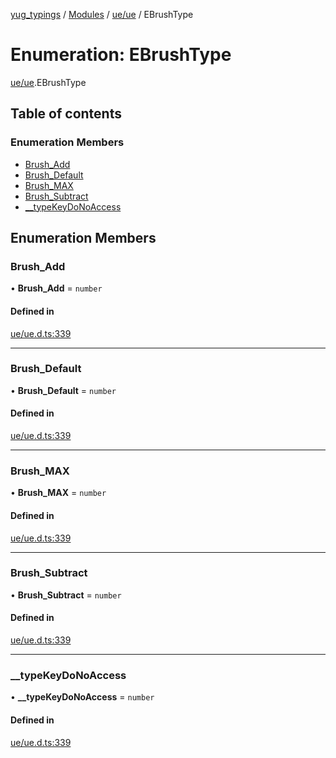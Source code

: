 [yug_typings](../README.md) / [Modules](../modules.md) / [ue/ue](../modules/ue_ue.md) / EBrushType

# Enumeration: EBrushType

[ue/ue](../modules/ue_ue.md).EBrushType

## Table of contents

### Enumeration Members

- [Brush\_Add](ue_ue.EBrushType.md#brush_add)
- [Brush\_Default](ue_ue.EBrushType.md#brush_default)
- [Brush\_MAX](ue_ue.EBrushType.md#brush_max)
- [Brush\_Subtract](ue_ue.EBrushType.md#brush_subtract)
- [\_\_typeKeyDoNoAccess](ue_ue.EBrushType.md#__typekeydonoaccess)

## Enumeration Members

### Brush\_Add

• **Brush\_Add** = `number`

#### Defined in

[ue/ue.d.ts:339](https://github.com/YugMetaverse/yug_typings/blob/b7d9b19/ue/ue.d.ts#L339)

___

### Brush\_Default

• **Brush\_Default** = `number`

#### Defined in

[ue/ue.d.ts:339](https://github.com/YugMetaverse/yug_typings/blob/b7d9b19/ue/ue.d.ts#L339)

___

### Brush\_MAX

• **Brush\_MAX** = `number`

#### Defined in

[ue/ue.d.ts:339](https://github.com/YugMetaverse/yug_typings/blob/b7d9b19/ue/ue.d.ts#L339)

___

### Brush\_Subtract

• **Brush\_Subtract** = `number`

#### Defined in

[ue/ue.d.ts:339](https://github.com/YugMetaverse/yug_typings/blob/b7d9b19/ue/ue.d.ts#L339)

___

### \_\_typeKeyDoNoAccess

• **\_\_typeKeyDoNoAccess** = `number`

#### Defined in

[ue/ue.d.ts:339](https://github.com/YugMetaverse/yug_typings/blob/b7d9b19/ue/ue.d.ts#L339)
